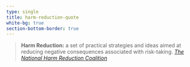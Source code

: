 ```yaml
---
type: single
title: harm-reduction-quote
white-bg: true
section-bottom-border: true
---
```


> **Harm Reduction:** a set of practical strategies and ideas aimed at reducing negative consequences associated with risk-taking.
> <cite>[The National Harm Reduction Coalition](https://harmreduction.org/)</cite>
